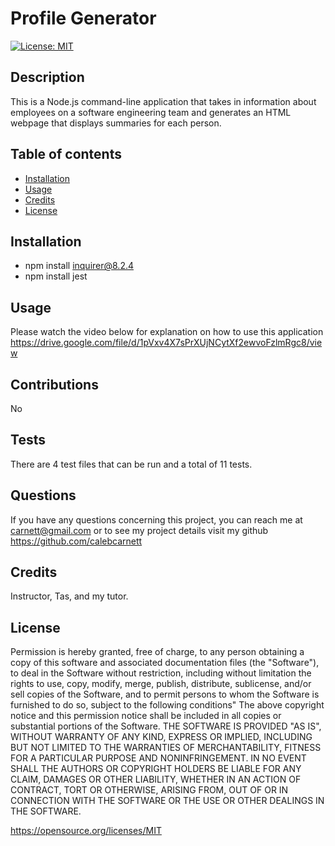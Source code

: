 # Profile Generator
 [![License: MIT](https://img.shields.io/badge/License-MIT-yellow.svg)](https://opensource.org/licenses/MIT)
 ## Description
This is a Node.js command-line application that takes in information about employees on a software engineering team and generates an HTML webpage that displays summaries for each person.

 ## Table of contents
 - [Installation](#installation)
 - [Usage](#usage)
 - [Credits](#credits)
 - [License](#license)
 
 
 ## Installation
 * npm install inquirer@8.2.4
 * npm install jest
  
 ## Usage
Please watch the video below for explanation on how to use this application
https://drive.google.com/file/d/1pVxv4X7sPrXUjNCytXf2ewvoFzlmRgc8/view

 ## Contributions
 No
 ## Tests
There are 4 test files that can be run and a total of 11 tests.
 ## Questions
 If you have any questions concerning this project, you can reach me at carnett@gmail.com or to see my project details visit my github https://github.com/calebcarnett 
  
 ## Credits
 Instructor, Tas, and my tutor.

 ## License
Permission is hereby granted, free of charge, to any person obtaining a copy of this software and associated documentation files (the "Software"), to deal in the Software without restriction, including without limitation the rights to use, copy, modify, merge, publish, distribute, sublicense, and/or sell copies of the Software, and to permit persons to whom the Software is furnished to do so, subject to the following conditions" The above copyright notice and this permission notice shall be included in all copies or substantial portions of the Software.
   THE SOFTWARE IS PROVIDED "AS IS", WITHOUT WARRANTY OF ANY KIND, EXPRESS OR IMPLIED, INCLUDING BUT NOT LIMITED TO THE WARRANTIES OF MERCHANTABILITY, FITNESS FOR A PARTICULAR PURPOSE AND NONINFRINGEMENT. IN NO EVENT SHALL THE AUTHORS OR COPYRIGHT HOLDERS BE LIABLE FOR ANY CLAIM, DAMAGES OR OTHER LIABILITY, WHETHER IN AN ACTION OF CONTRACT, TORT OR OTHERWISE, ARISING FROM, OUT OF OR IN CONNECTION WITH THE SOFTWARE OR THE USE OR OTHER DEALINGS IN THE SOFTWARE.

https://opensource.org/licenses/MIT